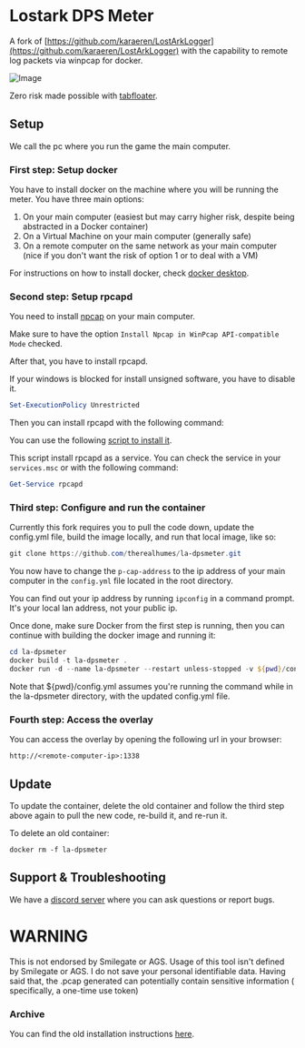 # Lostark DPS Meter

A fork of [https://github.com/karaeren/LostArkLogger](https://github.com/karaeren/LostArkLogger) with the capability to
remote log packets via winpcap for docker.

![Image](https://safe.manu.moe/9Sxwowoi.jpg)

Zero risk made possible with [tabfloater](https://www.tabfloater.io).

## Setup

We call the pc where you run the game the main computer.

### First step: Setup docker

You have to install docker on the machine where you will be running the meter. You have three main options:
1. On your main computer (easiest but may carry higher risk, despite being abstracted in a Docker container)
2. On a Virtual Machine on your main computer (generally safe)
3. On a remote computer on the same network as your main computer (nice if you don't want the risk of option 1 or to deal with a VM)

For instructions on how to install docker, check [docker desktop](https://www.docker.com/).

### Second step: Setup rpcapd

You need to install [npcap](https://nmap.org/npcap/) on your main computer.

Make sure to have the option `Install Npcap in WinPcap API-compatible Mode` checked.

After that, you have to install rpcapd.

If your windows is blocked for install unsigned software, you have to disable it.

```powershell
Set-ExecutionPolicy Unrestricted
```
Then you can install rpcapd with the following command:

You can use the following [script to install it](bin/install-rpcapd.ps1).

This script install rpcapd as a service. You can check the service in your `services.msc` or with the following command:

```powershell
Get-Service rpcapd
```

### Third step: Configure and run the container

Currently this fork requires you to pull the code down, update the config.yml file, build the image locally, and run that local image, like so:

```powershell
git clone https://github.com/therealhumes/la-dpsmeter.git
```

You now have to change the `p-cap-address` to the ip address of your main computer in the `config.yml` file located in the root directory.

You can find out your ip address by running `ipconfig` in a command prompt. It's your local lan address, not your public ip.

Once done, make sure Docker from the first step is running, then you can continue with building the docker image and running it:

```powershell
cd la-dpsmeter
docker build -t la-dpsmeter .
docker run -d --name la-dpsmeter --restart unless-stopped -v ${pwd}/config.yml:/app/config.yml -v $(pwd)/logs:/mnt/raid1/apps/'Lost Ark Logs' -p 1338:1338 la-dpsmeter
```

Note that ${pwd}/config.yml assumes you're running the command while in the la-dpsmeter directory,  with the updated config.yml file.

### Fourth step: Access the overlay

You can access the overlay by opening the following url in your browser:

```
http://<remote-computer-ip>:1338
```

## Update

To update the container, delete the old container and follow the third step above again to pull the new code, re-build it, and re-run it.

To delete an old container:

```
docker rm -f la-dpsmeter
```

## Support & Troubleshooting

We have a [discord server](https://discord.gg/bM8NtsJVeb) where you can ask questions or report bugs.

# WARNING

This is not endorsed by Smilegate or AGS. Usage of this tool isn't defined by Smilegate or AGS. I do not save your
personal identifiable data. Having said that, the .pcap generated can potentially contain sensitive information (
specifically, a one-time use token)

### Archive

You can find the old installation instructions [here](.github/archive/INSTALLATION.md).
